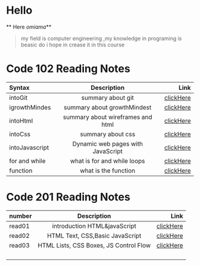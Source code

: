 
# Hello 


** Here _omiama_** 

> my field is computer engineering ,my knowledge in programing is beasic do i hope in crease it in this course

## 
# Code 102 Reading Notes


| Syntax         | Description                        | Link              |
| :---           |    :----:                          |           ---:    |
|  intoGit       | summary about git                  | [clickHere](https://omaimah-sulaiman.github.io/reading-notes102/read02)              |
|  igrowthMindes | summary about growthMindest        | [clickHere](https://omaimah-sulaiman.github.io/reading-notes102/growthMindest)       |
|  intoHtml     |summary about wireframes and html    | [clickHere](https://omaimah-sulaiman.github.io/reading-notes102/read03)              |
|  intoCss      |summary about css                    | [clickHere](https://omaimah-sulaiman.github.io/reading-notes102/read03b)              |
|intoJavascript |Dynamic web pages with JavaScript    | [clickHere](https://omaimah-sulaiman.github.io/reading-notes102/read04a)              |
|for and while |what is for and while loops           | [clickHere](https://omaimah-sulaiman.github.io/reading-notes102/read05)              |
|function     |what is the function                  | [clickHere](https://omaimah-sulaiman.github.io/reading-notes102/read06)              |


##

# Code 201 Reading Notes

| number        | Description                        | Link              |
| :---           |    :----:                          |           ---:    |
|  read01        |  introduction HTML&javaScript      | [clickHere](https://omaimah-sulaiman.github.io/reading-notes102/read01-201)   |
|  read02        | HTML Text, CSS,Basic JavaScript    | [clickHere](https://omaimah-sulaiman.github.io/reading-notes102/read02-201)   |
|  read03        |HTML Lists, CSS Boxes, JS Control Flow| [clickHere](https://omaimah-sulaiman.github.io/reading-notes102/read03-201)                |
|                |                                    |                   |
|                |                                    |                   |
|                |                                    |                   |
|                |                                    |                   |





